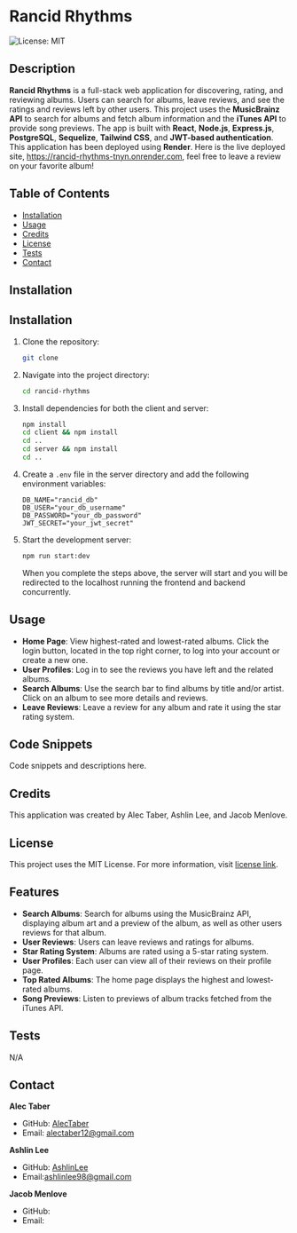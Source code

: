 # Rancid Rhythms
  ![License: MIT](https://img.shields.io/badge/License-MIT-green.svg)
## Description 

**Rancid Rhythms** is a full-stack web application for discovering, rating, and reviewing albums. Users can search for albums, leave reviews, and see the ratings and reviews left by other users. This project uses the **MusicBrainz API** to search for albums and fetch album information and the **iTunes API** to provide song previews. The app is built with **React**, **Node.js**, **Express.js**, **PostgreSQL**, **Sequelize**, **Tailwind CSS**, and **JWT-based authentication**. This application has been deployed using **Render**. Here is the live deployed site, https://rancid-rhythms-tnyn.onrender.com, feel free to leave a review on your favorite album!

## Table of Contents

- [Installation](#installation)
- [Usage](#usage)
- [Credits](#credits)
- [License](#license)
- [Tests](#tests)
- [Contact](#contact)

## Installation

## Installation

1. Clone the repository:
    ```bash
    git clone
    ```
2. Navigate into the project directory:
    ```bash
    cd rancid-rhythms
    ```
3. Install dependencies for both the client and server:
    ```bash
    npm install
    cd client && npm install
    cd ..
    cd server && npm install
    cd ..
    ```
4. Create a `.env` file in the server directory and add the following environment variables:
    ```plaintext
    DB_NAME="rancid_db"
    DB_USER="your_db_username"
    DB_PASSWORD="your_db_password"
    JWT_SECRET="your_jwt_secret"
    ```
5. Start the development server:
    ```bash
    npm run start:dev
    ```
    When you complete the steps above, the server will start and you will be redirected to the localhost running the frontend and backend concurrently.

## Usage

- **Home Page**: View highest-rated and lowest-rated albums. Click the login button, located in the top right corner, to log into your account or create a new one.
- **User Profiles**: Log in to see the reviews you have left and the related albums.
- **Search Albums**: Use the search bar to find albums by title and/or artist. Click on an album to see more details and reviews.
- **Leave Reviews**: Leave a review for any album and rate it using the star rating system.

## Code Snippets

Code snippets and descriptions here.
























## Credits

This application was created by Alec Taber, Ashlin Lee, and Jacob Menlove.

## License
  
  This project uses the MIT License. For more information, visit [license link](https://opensource.org/licenses/MIT).

## Features

- **Search Albums**: Search for albums using the MusicBrainz API, displaying album art and a preview of the album, as well as other users reviews for that album.
- **User Reviews**: Users can leave reviews and ratings for albums.
- **Star Rating System**: Albums are rated using a 5-star rating system.
- **User Profiles**: Each user can view all of their reviews on their profile page.
- **Top Rated Albums**: The home page displays the highest and lowest-rated albums.
- **Song Previews**: Listen to previews of album tracks fetched from the iTunes API.

## Tests

N/A

## Contact

**Alec Taber**

- GitHub: [AlecTaber](https://github.com/AlecTaber)
- Email: [alectaber12@gmail.com](mailto:alectaber12@gmail.com)

**Ashlin Lee**

- GitHub: [AshlinLee](https://github.com/ashlinlee98)
- Email:[ashlinlee98@gmail.com](mailto:ashlinlee98@gmail.com)

**Jacob Menlove**

- GitHub:
- Email: